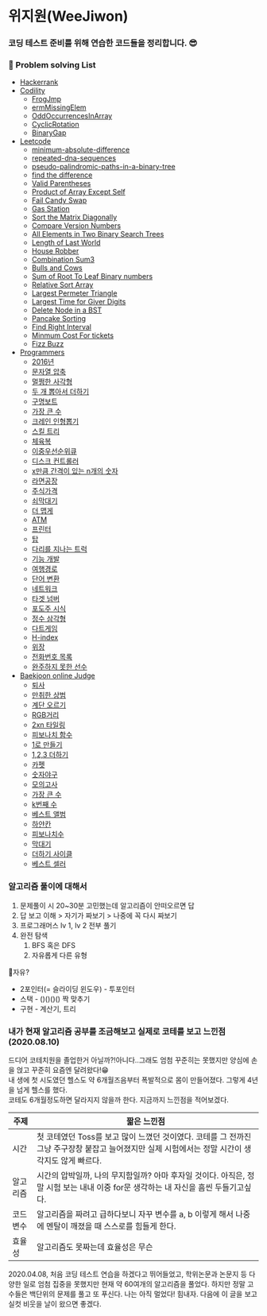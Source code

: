 # 위지원(WeeJiwon)

### 코딩 테스트 준비를 위해 연습한 코드들을 정리합니다. 😎

### 📔 Problem solving List
* [Hackerrank](https://www.hackerrank.com/)
* [Codility](https://app.codility.com/programmers/)
  + [FrogJmp](https://github.com/weejw/UpSupport/blob/master/coding_test_practice/2020/Codility/20201002%20FrogJmp.py)
  + [ermMissingElem](https://github.com/weejw/UpSupport/blob/master/coding_test_practice/2020/Codility/20201002%20ermMissingElem.py)
  + [OddOccurrencesInArray](https://github.com/weejw/UpSupport/blob/master/coding_test_practice/2020/Codility/20200928%20OddOccurrencesInArray.py)
  + [CyclicRotation](https://github.com/weejw/UpSupport/blob/master/coding_test_practice/2020/Codility/20200928%20CyclicRotation.py)
  + [BinaryGap](https://github.com/weejw/UpSupport/blob/master/coding_test_practice/2020/Codility/20200928%20BinaryGap.py)
* [Leetcode](https://leetcode.com/ "leetcode link")
  + [minimum-absolute-difference](https://github.com/weejw/UpSupport/blob/master/coding_test_practice/2020/leetcode/20201001%20%20Minimum%20Absolute%20Difference.py)
  + [repeated-dna-sequences](https://github.com/weejw/UpSupport/blob/master/coding_test_practice/2020/leetcode/20201001%20Repeated%20DNA%20Sequences.py)
  + [pseudo-palindromic-paths-in-a-binary-tree](https://github.com/weejw/UpSupport/blob/master/coding_test_practice/2020/leetcode/20201001%20%20Pseudo-Palindromic%20Paths%20in%20a%20Binary%20Tree.py)
  + [find the difference](https://github.com/weejw/UpSupport/blob/master/coding_test_practice/2020/leetcode/20200924%20find%20the%20difference.py)
  + [Valid Parentheses](https://github.com/weejw/UpSupport/blob/master/coding_test_practice/2020/leetcode/20200924%20Valid%20Parentheses.py)
  + [Product of Array Except Self](https://github.com/weejw/UpSupport/blob/master/coding_test_practice/2020/leetcode/20200924%20Product%20of%20Array%20Except%20Self.py)
  + [Fail Candy Swap](https://github.com/weejw/UpSupport/blob/master/coding_test_practice/2020/leetcode/20200924%20Fair%20Candy%20Swap.py)
  + [Gas Station](https://github.com/weejw/UpSupport/blob/master/coding_test_practice/2020/leetcode/20200923%20Gas%20Station.py)
  + [Sort the Matrix Diagonally](https://github.com/weejw/UpSupport/blob/master/coding_test_practice/2020/leetcode/20200916%20Sort%20the%20Matrix%20Diagonally.py)
  + [Compare Version Numbers](https://github.com/weejw/UpSupport/blob/master/coding_test_practice/2020/leetcode/20200916%20Compare%20Version%20Numbers.py)
  + [All Elements in Two Binary Search Trees](https://github.com/weejw/UpSupport/blob/master/coding_test_practice/2020/leetcode/20200916%20All%20Elements%20in%20Two%20Binary%20Search%20Trees.py)
  + [Length of Last World](https://github.com/weejw/UpSupport/blob/master/coding_test_practice/2020/leetcode/20200915%20Length%20of%20Last%20Word.py)
  + [House Robber](https://github.com/weejw/UpSupport/blob/master/coding_test_practice/2020/leetcode/20200915%20House%20Robber.py)
  + [Combination Sum3](https://github.com/weejw/UpSupport/blob/master/coding_test_practice/2020/leetcode/20200914%20Combination%20Sum%20III.py)
  + [Bulls and Cows](https://github.com/weejw/UpSupport/blob/master/coding_test_practice/2020/leetcode/20200914%20Bulls%20and%20Cows.py)
  + [Sum of Root To Leaf Binary numbers](https://github.com/weejw/UpSupport/blob/master/coding_test_practice/2020/leetcode/20200909%20Sum%20of%20Root%20To%20Leaf%20Binary%20Numbers.py)
  + [Relative Sort Array](https://github.com/weejw/UpSupport/blob/master/coding_test_practice/2020/leetcode/20200909%20Relative%20Sort%20Array.py)
  + [Largest Permeter Triangle](https://github.com/weejw/UpSupport/blob/master/coding_test_practice/2020/leetcode/20200909%20Largest%20Perimeter%20Triangle.py)
  + [Largest Time for Giver Digits](https://github.com/weejw/UpSupport/blob/master/coding_test_practice/2020/leetcode/20200902%20Largest%20Time%20for%20Given%20Digits%20Python.py)
  + [Delete Node in a BST](https://github.com/weejw/UpSupport/blob/master/coding_test_practice/2020/leetcode/20200901%20Delete%20Node%20in%20a%20BST%20Python.py)
  + [Pancake Sorting](https://github.com/weejw/UpSupport/blob/master/coding_test_practice/2020/leetcode/20200831%20Pancake%20Sorting.py)
  + [Find Right Interval](https://github.com/weejw/UpSupport/blob/master/coding_test_practice/2020/leetcode/20200830%20Find%20Right%20Interval%20Python.py)
  + [Minmum Cost For tickets](https://github.com/weejw/UpSupport/blob/master/coding_test_practice/2020/leetcode/20200828%20Minimum%20Cost%20For%20Tickets.py)
  + [Fizz Buzz](https://github.com/weejw/UpSupport/blob/master/coding_test_practice/2020/leetcode/20200828%20Fizz%20Buzz)
* [Programmers](https://programmers.co.kr/learn/challenges "programmers link")
  + [2016년](https://github.com/weejw/UpSupport/blob/master/coding_test_practice/2020/%ED%94%84%EB%A1%9C%EA%B7%B8%EB%9E%98%EB%A8%B8%EC%8A%A4/20201003%202016%EB%85%84.py)
  + [문자열 압축](https://github.com/weejw/UpSupport/blob/master/coding_test_practice/2020/%ED%94%84%EB%A1%9C%EA%B7%B8%EB%9E%98%EB%A8%B8%EC%8A%A4/20201001%20%EB%AC%B8%EC%9E%90%EC%97%B4%20%EC%95%95%EC%B6%95.py)
  + [멀쩡한 사각형](https://github.com/weejw/UpSupport/blob/master/coding_test_practice/2020/%ED%94%84%EB%A1%9C%EA%B7%B8%EB%9E%98%EB%A8%B8%EC%8A%A4/20201001%20%EB%A9%80%EC%A9%A1%ED%95%9C%EC%82%AC%EA%B0%81%ED%98%95.py)
  + [두 개 뽑아서 더하기](https://github.com/weejw/UpSupport/blob/master/coding_test_practice/2020/%ED%94%84%EB%A1%9C%EA%B7%B8%EB%9E%98%EB%A8%B8%EC%8A%A4/20201001%20%EB%91%90%20%EA%B0%9C%20%EB%BD%91%EC%95%84%EC%84%9C%20%EB%8D%94%ED%95%98%EA%B8%B0.py)
  + [구명보트](https://github.com/weejw/UpSupport/blob/master/coding_test_practice/2020/%ED%94%84%EB%A1%9C%EA%B7%B8%EB%9E%98%EB%A8%B8%EC%8A%A4/20200915%20%EA%B5%AC%EB%AA%85%EB%B3%B4%ED%8A%B8.py)
  + [가장 큰 수](https://github.com/weejw/UpSupport/blob/master/coding_test_practice/2020/%ED%94%84%EB%A1%9C%EA%B7%B8%EB%9E%98%EB%A8%B8%EC%8A%A4/20200915%20%EA%B0%80%EC%9E%A5%20%ED%81%B0%EC%88%98.py)
  + [크레인 인형뽑기](https://github.com/weejw/UpSupport/blob/master/coding_test_practice/2020/%ED%94%84%EB%A1%9C%EA%B7%B8%EB%9E%98%EB%A8%B8%EC%8A%A4/20200825%202019%20%EC%B9%B4%EC%B9%B4%EC%98%A4%20%EA%B0%9C%EB%B0%9C%EC%9E%90%20%EA%B2%A8%EC%9A%B8%20%EC%9D%B8%ED%84%B4%EC%8B%AD_%ED%81%AC%EB%A0%88%EC%9D%B8%20%EC%9D%B8%ED%98%95%EB%BD%91%EA%B8%B0%20%EA%B2%8C%EC%9E%84.py)
  + [스킬 트리](https://github.com/weejw/UpSupport/blob/master/coding_test_practice/2020/%ED%94%84%EB%A1%9C%EA%B7%B8%EB%9E%98%EB%A8%B8%EC%8A%A4/20200825%20%20%EC%8A%A4%ED%82%AC%20%ED%8A%B8%EB%A6%AC.py)
  + [체육복](https://github.com/weejw/UpSupport/blob/master/coding_test_practice/2020/%ED%94%84%EB%A1%9C%EA%B7%B8%EB%9E%98%EB%A8%B8%EC%8A%A4/20200711%20%EC%B2%B4%EC%9C%A1%EB%B3%B5.py)
  + [이중우선순위큐](https://github.com/weejw/UpSupport/blob/master/coding_test_practice/2020/%ED%94%84%EB%A1%9C%EA%B7%B8%EB%9E%98%EB%A8%B8%EC%8A%A4/20200709%20%EC%9D%B4%EC%A4%91%EC%9A%B0%EC%84%A0%EC%88%9C%EC%9C%84%ED%81%90.py)
  + [디스크 컨트롤러](https://github.com/weejw/UpSupport/blob/master/coding_test_practice/2020/%ED%94%84%EB%A1%9C%EA%B7%B8%EB%9E%98%EB%A8%B8%EC%8A%A4/20200709%20%EB%94%94%EC%8A%A4%ED%81%AC%20%EC%BB%A8%ED%8A%B8%EB%A1%A4%EB%9F%AC.py)
  + [x만큼 간격이 있는 n개의 숫자](https://github.com/weejw/UpSupport/blob/master/coding_test_practice/2020/%ED%94%84%EB%A1%9C%EA%B7%B8%EB%9E%98%EB%A8%B8%EC%8A%A4/20200707%20x%EB%A7%8C%ED%81%BC%20%EA%B0%84%EA%B2%A9%EC%9D%B4%20%EC%9E%88%EB%8A%94%20n%EA%B0%9C%EC%9D%98%20%EC%88%AB%EC%9E%90.py)
  + [라면공장](https://github.com/weejw/UpSupport/blob/master/coding_test_practice/2020/%ED%94%84%EB%A1%9C%EA%B7%B8%EB%9E%98%EB%A8%B8%EC%8A%A4/20200703%20%EB%9D%BC%EB%A9%B4%EA%B3%B5%EC%9E%A5.py)
  + [주식가격](https://github.com/weejw/UpSupport/blob/master/coding_test_practice/2020/%ED%94%84%EB%A1%9C%EA%B7%B8%EB%9E%98%EB%A8%B8%EC%8A%A4/20200630%20%EC%A3%BC%EC%8B%9D%EA%B0%80%EA%B2%A9.py)
  + [쇠막대기](https://github.com/weejw/UpSupport/blob/master/coding_test_practice/2020/%ED%94%84%EB%A1%9C%EA%B7%B8%EB%9E%98%EB%A8%B8%EC%8A%A4/20200630%20%EC%87%A0%EB%A7%89%EB%8C%80%EA%B8%B0.py)
  + [더 맵게](https://github.com/weejw/UpSupport/blob/master/coding_test_practice/2020/%ED%94%84%EB%A1%9C%EA%B7%B8%EB%9E%98%EB%A8%B8%EC%8A%A4/20200630%20%EB%8D%94%20%EB%A7%B5%EA%B2%8C.py)
  + [ATM](https://github.com/weejw/UpSupport/blob/master/coding_test_practice/2020/%ED%94%84%EB%A1%9C%EA%B7%B8%EB%9E%98%EB%A8%B8%EC%8A%A4/20200629%20ATM.py)
  + [프린터](https://github.com/weejw/UpSupport/blob/master/coding_test_practice/2020/%ED%94%84%EB%A1%9C%EA%B7%B8%EB%9E%98%EB%A8%B8%EC%8A%A4/20200626%20%ED%94%84%EB%A6%B0%ED%84%B0.py)
  + [탑](https://github.com/weejw/UpSupport/blob/master/coding_test_practice/2020/%ED%94%84%EB%A1%9C%EA%B7%B8%EB%9E%98%EB%A8%B8%EC%8A%A4/20200623%20%ED%83%91.py)
  + [다리를 지나는 트럭](https://github.com/weejw/UpSupport/blob/master/coding_test_practice/2020/%ED%94%84%EB%A1%9C%EA%B7%B8%EB%9E%98%EB%A8%B8%EC%8A%A4/20200623%20%EB%8B%A4%EB%A6%AC%EB%A5%BC%20%EC%A7%80%EB%82%98%EB%8A%94%20%ED%8A%B8%EB%9F%AD.py)
  + [기능 개발](https://github.com/weejw/UpSupport/blob/master/coding_test_practice/2020/%ED%94%84%EB%A1%9C%EA%B7%B8%EB%9E%98%EB%A8%B8%EC%8A%A4/20200623%20%EA%B8%B0%EB%8A%A5%20%EA%B0%9C%EB%B0%9C.py)
  + [여행경로](https://github.com/weejw/UpSupport/blob/master/coding_test_practice/2020/%ED%94%84%EB%A1%9C%EA%B7%B8%EB%9E%98%EB%A8%B8%EC%8A%A4/20200619%20%EC%97%AC%ED%96%89%EA%B2%BD%EB%A1%9C.py)
  + [단어 변환](https://github.com/weejw/UpSupport/blob/master/coding_test_practice/2020/%ED%94%84%EB%A1%9C%EA%B7%B8%EB%9E%98%EB%A8%B8%EC%8A%A4/20200618%20%EB%8B%A8%EC%96%B4%20%EB%B3%80%ED%99%98.py)
  + [네트워크](https://github.com/weejw/UpSupport/blob/master/coding_test_practice/2020/%ED%94%84%EB%A1%9C%EA%B7%B8%EB%9E%98%EB%A8%B8%EC%8A%A4/20200616%20%EB%84%A4%ED%8A%B8%EC%9B%8C%ED%81%AC.py)
  + [타겟 넘버](https://github.com/weejw/UpSupport/blob/master/coding_test_practice/2020/%ED%94%84%EB%A1%9C%EA%B7%B8%EB%9E%98%EB%A8%B8%EC%8A%A4/20200609%20%ED%83%80%EA%B2%9F%EB%84%98%EB%B2%84.py)
  + [포도주 시식](https://github.com/weejw/UpSupport/blob/master/coding_test_practice/2020/%ED%94%84%EB%A1%9C%EA%B7%B8%EB%9E%98%EB%A8%B8%EC%8A%A4/20200529%20%ED%8F%AC%EB%91%90%EC%A3%BC%20%EC%8B%9C%EC%8B%9D.py)
  + [정수 삼각형](https://github.com/weejw/UpSupport/blob/master/coding_test_practice/2020/%ED%94%84%EB%A1%9C%EA%B7%B8%EB%9E%98%EB%A8%B8%EC%8A%A4/20200528%20%EC%A0%95%EC%88%98%20%EC%82%BC%EA%B0%81%ED%98%95.py)
  + [다트게임](https://github.com/weejw/UpSupport/blob/master/coding_test_practice/2020/%ED%94%84%EB%A1%9C%EA%B7%B8%EB%9E%98%EB%A8%B8%EC%8A%A4/20200526%202018%20KAKAO%20BLIND%20RECRUITMENT%5B1%EC%B0%A8%5D%20%EB%8B%A4%ED%8A%B8%20%EA%B2%8C%EC%9E%84.py)
  + [H-index](https://github.com/weejw/UpSupport/blob/master/coding_test_practice/2020/%ED%94%84%EB%A1%9C%EA%B7%B8%EB%9E%98%EB%A8%B8%EC%8A%A4/20200421%20H-Index.py)
  + [위장](https://github.com/weejw/UpSupport/blob/master/coding_test_practice/2020/%ED%94%84%EB%A1%9C%EA%B7%B8%EB%9E%98%EB%A8%B8%EC%8A%A4/20200414%20%EC%9C%84%EC%9E%A5.py)
  + [전화번호 목록](https://github.com/weejw/UpSupport/blob/master/coding_test_practice/2020/%ED%94%84%EB%A1%9C%EA%B7%B8%EB%9E%98%EB%A8%B8%EC%8A%A4/20200408%20%20%EC%A0%84%ED%99%94%EB%B2%88%ED%98%B8%20%EB%AA%A9%EB%A1%9D.py)
  + [완주하지 못한 선수](https://github.com/weejw/UpSupport/blob/master/coding_test_practice/2020/%ED%94%84%EB%A1%9C%EA%B7%B8%EB%9E%98%EB%A8%B8%EC%8A%A4/20200408%20%20%EC%99%84%EC%A3%BC%ED%95%98%EC%A7%80%20%EB%AA%BB%ED%95%9C%20%EC%84%A0%EC%88%98.py)
* [Baekjoon online Judge](https://www.acmicpc.net/ "Baekjoon online Judge link")
  + [퇴사](https://github.com/weejw/UpSupport/blob/master/coding_test_practice/2020/%EB%B0%B1%EC%A4%80/20200527%20%ED%87%B4%EC%82%AC.py)
  + [만취한 상범](https://github.com/weejw/UpSupport/blob/master/coding_test_practice/2020/%EB%B0%B1%EC%A4%80/20200527%20%EB%A7%8C%EC%B7%A8%ED%95%9C%20%EC%83%81%EB%B2%94.py)
  + [계단 오르기](https://github.com/weejw/UpSupport/blob/master/coding_test_practice/2020/%EB%B0%B1%EC%A4%80/20200525%20%EA%B3%84%EB%8B%A8%20%EC%98%A4%EB%A5%B4%EA%B8%B0.py)
  + [RGB거리](https://github.com/weejw/UpSupport/blob/master/coding_test_practice/2020/%EB%B0%B1%EC%A4%80/20200506%20RGB%EA%B1%B0%EB%A6%AC.py)
  + [2xn 타일링](https://github.com/weejw/UpSupport/blob/master/coding_test_practice/2020/%EB%B0%B1%EC%A4%80/20200506%202xn%20%ED%83%80%EC%9D%BC%EB%A7%81.py)
  + [피보나치 함수](https://github.com/weejw/UpSupport/blob/master/coding_test_practice/2020/%EB%B0%B1%EC%A4%80/20200505%20%ED%94%BC%EB%B3%B4%EB%82%98%EC%B9%98%ED%95%A8%EC%88%98.py)
  + [1로 만들기](https://github.com/weejw/UpSupport/blob/master/coding_test_practice/2020/%EB%B0%B1%EC%A4%80/20200428%201%EB%A1%9C%20%EB%A7%8C%EB%93%A4%EA%B8%B0.py)
  + [1,2,3 더하기](https://github.com/weejw/UpSupport/blob/master/coding_test_practice/2020/%EB%B0%B1%EC%A4%80/20200428%201%2C2%2C3%20%EB%8D%94%ED%95%98%EA%B8%B0.py)
  + [카펫](https://github.com/weejw/UpSupport/blob/master/coding_test_practice/2020/%EB%B0%B1%EC%A4%80/20200426%20%EC%B9%B4%ED%8E%AB.py)
  + [숫자야구](https://github.com/weejw/UpSupport/blob/master/coding_test_practice/2020/%EB%B0%B1%EC%A4%80/20200426%20%EC%88%AB%EC%9E%90%20%EC%95%BC%EA%B5%AC.py)
  + [모의고사](https://github.com/weejw/UpSupport/blob/master/coding_test_practice/2020/%EB%B0%B1%EC%A4%80/20200422%20%EB%AA%A8%EC%9D%98%EA%B3%A0%EC%82%AC.py)
  + [가장 큰 수](https://github.com/weejw/UpSupport/blob/master/coding_test_practice/2020/%EB%B0%B1%EC%A4%80/20200420%20%EA%B0%80%EC%9E%A5%20%ED%81%B0%20%EC%88%98.py)
  + [k번째 수](https://github.com/weejw/UpSupport/blob/master/coding_test_practice/2020/%EB%B0%B1%EC%A4%80/20200420%20k%EB%B2%88%EC%A7%B8%20%EC%88%98.py)
  + [베스트 앨범](https://github.com/weejw/UpSupport/blob/master/coding_test_practice/2020/%EB%B0%B1%EC%A4%80/20200415%20%20%EB%B2%A0%EC%8A%A4%ED%8A%B8%20%EC%95%A8%EB%B2%94.py "베스트 앨범")
  + [하얀칸](https://github.com/weejw/UpSupport/blob/master/coding_test_practice/2017/20170624%20%20%EB%B0%B1%EC%A4%80_%5B1100%5D%EB%B2%88%20%ED%95%98%EC%96%80%EC%B9%B8.py "하얀칸")
  + [피보나치수](https://github.com/weejw/UpSupport/blob/master/coding_test_practice/2017/20170624%20%20%EB%B0%B1%EC%A4%80_%5B2747%5D%EB%B2%88%20%ED%94%BC%EB%B3%B4%EB%82%98%EC%B9%98%EC%88%98.py "피보나치수")
  + [막대기](https://github.com/weejw/UpSupport/blob/master/coding_test_practice/2017/20170624%20%EB%B0%B1%EC%A4%80_%5B1094%5D%EB%B2%88%20%EB%A7%89%EB%8C%80%EA%B8%B0.py "막대기")
  + [더하기 사이클](https://github.com/weejw/UpSupport/blob/master/coding_test_practice/2017/20170624%20%EB%B0%B1%EC%A4%80_%5B1110%5D%EB%B2%88%20%EB%8D%94%ED%95%98%EA%B8%B0%EC%82%AC%EC%9D%B4%ED%81%B4.py "더하기 사이클")
  + [베스트 셀러](https://github.com/weejw/UpSupport/blob/master/coding_test_practice/2017/20170624%20%EB%B0%B1%EC%A4%80_%5B1302%5D%EB%B2%88%20%EB%B2%A0%EC%8A%A4%ED%8A%B8%EC%85%80%EB%9F%AC.py "베스트 셀러")
 
### 알고리즘 풀이에 대해서
1. 문제풀이 시 20~30분 고민했는데 알고리즘이 안떠오르면 답
2. 답 보고 이해 > 자기가 짜보기 > 나중에 꼭 다시 짜보기
3. 프로그래머스 lv 1, lv 2 전부 풀기
4. 완전 탐색
    1. BFS 혹은 DFS
    2. 자유롭게 다른 유형

🤔자유?
* 2포인터(= 슬라이딩 윈도우) - 투포인터
* 스택 - ()()()() 짝 맞추기
* 구현 - 계산기, 트리
    
### 내가 현재 알고리즘 공부를 조금해보고 실제로 코테를 보고 느낀점(2020.08.10)  
드디어 코테치원을 졸업한거 아닐까?!아니다..그래도 엄첨 꾸준히는 못했지만 양심에 손을 얹고 꾸준히 요즘엔 달려왔다!😁  
내 생에 첫 시도였던 헬스도 약 6개월즈음부터 폭발적으로 몸이 만들어졌다. 그렇게 4년을 넘게 헬스를 했다.  
코테도 6개월정도하면 달라지지 않을까 한다. 지금까지 느낀점을 적어보겠다.  

주제 | 짧은 느낀점
------------ | ------------- 
시간 | 첫 코테였던 Toss를 보고 많이 느꼈던 것이였다.  코테를 그 전까진 그냥 주구장창 붙잡고 늘어졌지만 실제 시험에서는 정말 시간이 생각지도 않게 빠르다.  
알고리즘 | 시간의 압박일까, 나의 무지함일까? 아마 후자일 것이다.  아직은, 정말 시험 보는 내내 이중 for문 생각하는 내 자신을 흠씬 두들기고싶다. 
코드변수 | 알고리즘을 짜려고 급하다보니 자꾸 변수를 a, b 이렇게 해서 나중에 멘탈이 깨졌을 때 스스로를 힘들게 한다.  
효율성 | 알고리즘도 못짜는데 효율성은 무슨 

2020.04.08, 처음 코딩 테스트 연습을 하겠다고 뛰어들었고, 학위논문과 논문지 등 다양한 일로 엄첨 집중을 못했지만 현재 약 60여개의 알고리즘을 풀었다. 하지만 정말 고수들은 백단위의 문제를 풀고 또 푸신다. 나는 아직 멀었다! 힘내자. 다음에 이 글을 보고 실컷 비웃을 날이 왔으면 좋겠다.

